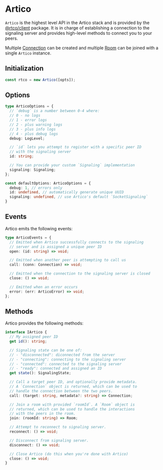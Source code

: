 # Artico

`Artico` is the highest level API in the Artico stack and is provided by the [@rtco/client](https://www.npmjs.com/package/@rtco/client) package.
It is in charge of establishing a connection to the signaling server and provides high-level methods to connect you to your peers.

Multiple [Connection](/reference/connection) can be created and multiple [Room](/reference/room) can be joined with a single `Artico` instance.


## Initialization

```ts
const rtco = new Artico([opts]);
```

## Options

```ts
type ArticoOptions = {
  // `debug` is a number between 0-4 where:
  // 0 - no logs
  // 1 - error logs
  // 2 - plus warning logs
  // 3 - plus info logs
  // 4 - plus debug logs
  debug: LogLevel;

  // `id` lets you attempt to register with a specific peer ID
  // with the signaling server
  id: string;

  // You can provide your custom `Signaling` implementation
  signaling: Signaling;
};

const defaultOptions: ArticoOptions = {
  debug: 1, // errors only
  id: undefined, // automatically generate unique UUID
  signaling: undefined, // use Artico's default `SocketSignaling`
}
```


## Events

Artico emits the following events:

```ts
type ArticoEvents = {
  // Emitted when Artico successfully connects to the signaling
  // server and is assigned a unique peer ID
  open: (id: string) => void;

  // Emitted when another peer is attempting to call us
  call: (conn: Connection) => void;

  // Emitted when the connection to the signaling server is closed
  close: () => void;

  // Emitted when an error occurs
  error: (err: ArticoError) => void;
};

```

## Methods

Artico provides the following methods:

```ts
interface IArtico {
  // My assigned peer ID
  get id(): string;

  // Signaling state can be one of:
  // - "disconnected": diconnected from the server
  // - "connecting": connecting to the signaling server
  // - "connected": connected to the signaling server
  // - "ready": connected and assigned an ID
  get state(): SignalingState;

  // Call a target peer ID, and optionally provide metadata.
  // A `Connection` object is returned, which can be used to
  // handle the connection between the two peers.
  call: (target: string, metadata?: string) => Connection;

  // Join a room with provided `roomId`. A `Room` object is
  // returned, which can be used to handle the interactions
  // with the peers in the room.
  join: (roomId: string) => Room;

  // Attempt to reconnect to signaling server.
  reconnect: () => void;

  // Disconnect from signaling server.
  disconnect: () => void;

  // Close Artico (do this when you're done with Artico)
  close: () => void;
}
```


